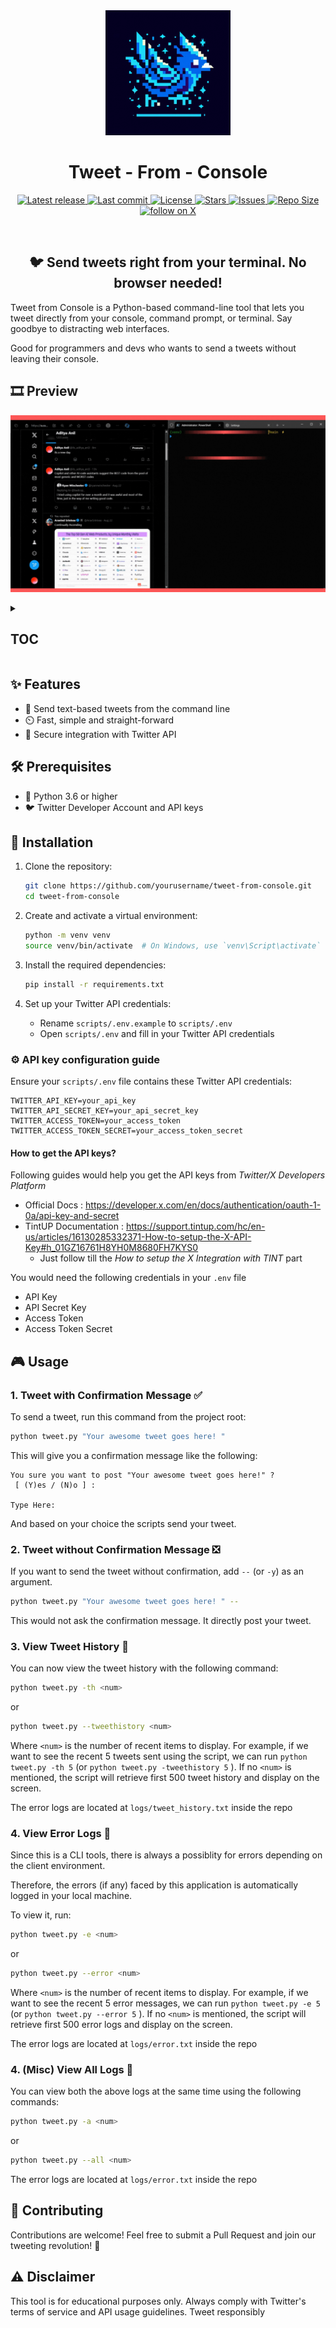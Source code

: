 <div align="center">
  <img src="https://raw.githubusercontent.com/aditya-an1l/tweet-from-console/main/media/Logo.jfif" width="200" height="200" alt="Logo">
<h1><b>Tweet - From - Console</b></h1>
</div>

<div align="center"><p>
    <a href="https://github.com/aditya-an1l/tweet-from-console/releases/latest">
      <img alt="Latest release" src="https://img.shields.io/github/v/release/aditya-an1l/tweet-from-console?style=for-the-badge&logo=github&color=1DA1F2&logoColor=FFFFFF&labelColor=000000&include_prerelease&sort=semver" />
    </a>
    <a href="https://github.com/aditya-an1l/tweet-from-console/pulse">
      <img alt="Last commit" src="https://img.shields.io/github/last-commit/aditya-an1l/tweet-from-console?style=for-the-badge&logo=git&color=1DA1F2&logoColor=FFFFFF&labelColor=000000"/>
    </a>
    <a href="https://github.com/aditya-an1l/tweet-from-console/blob/main/LICENSE">
      <img alt="License" src="https://img.shields.io/github/license/aditya-an1l/tweet-from-console?style=for-the-badge&logo=apache&color=FF4136&logoColor=FFFFFF&labelColor=000000" />
    </a>
    <a href="https://github.com/aditya-an1l/tweet-from-console/stargazers">
      <img alt="Stars" src="https://img.shields.io/github/stars/aditya-an1l/tweet-from-console?style=for-the-badge&logo=starship&color=1DA1F2&logoColor=FFFFFF&labelColor=000000" />
    </a>
    <a href="https://github.com/aditya-an1l/tweet-from-console/issues">
      <img alt="Issues" src="https://img.shields.io/github/issues/aditya-an1l/tweet-from-console?style=for-the-badge&logo=gitbook&color=FF4136&logoColor=FFFFFF&labelColor=000000" />
    </a>
    <a href="https://github.com/aditya-an1l/tweet-from-console">
      <img alt="Repo Size" src="https://img.shields.io/github/repo-size/aditya-an1l/tweet-from-console?color=1DA1F2&label=SIZE&logo=files&style=for-the-badge&logoColor=FFFFFF&labelColor=000000" />
    </a>
    <a href="https://twitter.com/intent/follow?screen_name=its_aditya_an1l">
      <img alt="follow on X" src="https://img.shields.io/twitter/follow/its_aditya_an1l?style=for-the-badge&logo=x&color=1DA1F2&logoColor=FFFFFF&labelColor=000000" />
    </a>
</div>
<br> 
<div align="center">
<h2><b> 🐦 Send tweets right from your terminal. No browser needed!</b></h2>
</div>

Tweet from Console is a Python-based command-line tool that lets you tweet directly from your console, command prompt, or terminal. Say goodbye to distracting web interfaces.

Good for programmers and devs who wants to send a tweets without leaving their console.

## 🎞️ Preview

![Preview-GIF](https://github.com/aditya-an1l/tweet-from-console/blob/main/media/Walkthrough.gif)

<details>
<summary><h2>TOC</h2></summary>

- [🎞️ Preview](#-preview)
- [✨ Features](#-features)
- [🛠️ Prerequisites](#-prerequisites)
- [🚀 Installation](#-installation)
- [⚙️ Configuration](#-configuration)
  - [How to get the API keys?](#how-to-get-the-api-keys)
- [🎮 Usage](#-usage)
  - [1. Tweet with Confirmation Message ✅](#1-tweet-with-confirmation-message-)
  - [2. Tweet without Confirmation Message ❎](#2-tweet-without-confirmation-message-)
  - [3. View Tweet History 📄](#3-view-tweet-history-)
  - [4. View Error Logs 📃](#4-view-error-logs-)
- [🤝 Contributing](#-contributing)
- [⚠️ Disclaimer](#-disclaimer)

</details>

## ✨ Features

- 📝 Send text-based tweets from the command line
- ⏲️ Fast, simple and straight-forward
- 🔑 Secure integration with Twitter API

## 🛠️ Prerequisites

- 🐍 Python 3.6 or higher
- 🐦 Twitter Developer Account and API keys

## 🚀 Installation

1. Clone the repository:

   ```bash
   git clone https://github.com/yourusername/tweet-from-console.git
   cd tweet-from-console
   ```

2. Create and activate a virtual environment:

   ```bash
   python -m venv venv
   source venv/bin/activate  # On Windows, use `venv\Script\activate`
   ```

3. Install the required dependencies:

   ```bash
   pip install -r requirements.txt
   ```

4. Set up your Twitter API credentials:
   - Rename `scripts/.env.example` to `scripts/.env`
   - Open `scripts/.env` and fill in your Twitter API credentials

### ⚙️ API key configuration guide

Ensure your `scripts/.env` file contains these Twitter API credentials:

```
TWITTER_API_KEY=your_api_key
TWITTER_API_SECRET_KEY=your_api_secret_key
TWITTER_ACCESS_TOKEN=your_access_token
TWITTER_ACCESS_TOKEN_SECRET=your_access_token_secret
```

#### How to get the API keys?

Following guides would help you get the API keys from _Twitter/X Developers Platform_

- Official Docs : https://developer.x.com/en/docs/authentication/oauth-1-0a/api-key-and-secret
- TintUP Documentation : https://support.tintup.com/hc/en-us/articles/16130285332371-How-to-setup-the-X-API-Key#h_01GZ16761H8YH0M8680FH7KYS0
  - Just follow till the _How to setup the X Integration with TINT_ part

You would need the following credentials in your `.env` file

- API Key
- API Secret Key
- Access Token
- Access Token Secret

## 🎮 Usage

### 1. Tweet with Confirmation Message ✅

To send a tweet, run this command from the project root:

```bash
python tweet.py "Your awesome tweet goes here! "
```

This will give you a confirmation message like the following:

```
You sure you want to post "Your awesome tweet goes here!" ?
 [ (Y)es / (N)o ] :

Type Here:
```

And based on your choice the scripts send your tweet.

### 2. Tweet without Confirmation Message ❎

If you want to send the tweet without confirmation, add `--` (or `-y`) as an argument.

```bash
python tweet.py "Your awesome tweet goes here! " --
```

This would not ask the confirmation message. It directly post your tweet.

### 3. View Tweet History 📄

You can now view the tweet history with the following command:

```bash
python tweet.py -th <num>
```

or

```bash
python tweet.py --tweethistory <num>
```

Where `<num>` is the number of recent items to display. For example, if we want to see the recent 5 tweets sent using the script, we can run `python tweet.py -th 5` (or `python tweet.py -tweethistory 5` ). If no `<num>` is mentioned, the script will retrieve first 500 tweet history and display on the screen.

The error logs are located at `logs/tweet_history.txt` inside the repo

### 4. View Error Logs 📃

Since this is a CLI tools, there is always a possiblity for errors depending on the client environment.

Therefore, the errors (if any) faced by this application is automatically logged in your local machine.

To view it, run:

```bash
python tweet.py -e <num>
```

or

```bash
python tweet.py --error <num>
```

Where `<num>` is the number of recent items to display. For example, if we want to see the recent 5 error messages, we can run `python tweet.py -e 5` (or `python tweet.py --error 5` ). If no `<num>` is mentioned, the script will retrieve first 500 error logs and display on the screen.

The error logs are located at `logs/error.txt` inside the repo

### 4. (Misc) View All Logs 📃

You can view both the above logs at the same time using the following commands:

```bash
python tweet.py -a <num>
```

or

```bash
python tweet.py --all <num>
```

The error logs are located at `logs/error.txt` inside the repo

## 🤝 Contributing

Contributions are welcome! Feel free to submit a Pull Request and join our tweeting revolution! 🌟

## ⚠️ Disclaimer

This tool is for educational purposes only. Always comply with Twitter's terms of service and API usage guidelines. Tweet responsibly
